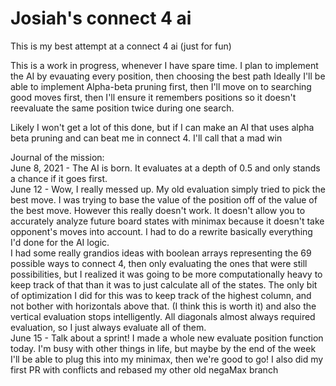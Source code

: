 # Josiah's connect 4 ai  

This is my best attempt at a connect 4 ai (just for fun)


This is a work in progress, whenever I have spare time. I plan to implement the AI by evauating every position, then choosing the best path
Ideally I'll be able to implement Alpha-beta pruning first, then I'll move on to searching good moves first, then I'll ensure it remembers positions so it doesn't reevaluate the same position twice during one search. 

Likely I won't get a lot of this done, but if I can make an AI that uses alpha beta pruning and can beat me in connect 4. I'll call that a mad win



Journal of the mission:  
June 8, 2021 - The AI is born. It evaluates at a depth of 0.5 and only stands a chance if it goes first.    
June 12 - Wow, I really messed up. My old evaluation simply tried to pick the best move. I was trying to base the value of the position off of the value of the best move. However this really doesn't work. It doesn't allow you to accurately analyze future board states with minimax because it doesn't take opponent's moves into account. I had to do a rewrite basically everything I'd done for the AI logic.     
	I had some really grandios ideas with boolean arrays representing the 69 possible ways to connect 4, then only evaluating the ones that were still possibilities, but I realized it was going to be more computationally heavy to keep track of that than it was to just calculate all of the states. The only bit of optimization I did for this was to keep track of the highest column, and not bother with horizontals above that. (I think this is worth it) and also the vertical evaluation stops intelligently. All diagonals almost always required evaluation, so I just always evaluate all of them.     
June 15 - Talk about a sprint! I made a whole new evaluate position function today. I'm busy with other things in life, but maybe by the end of the week I'll be able to plug this into my minimax, then we're good to go! I also did my first PR with conflicts and rebased my other old negaMax branch  


